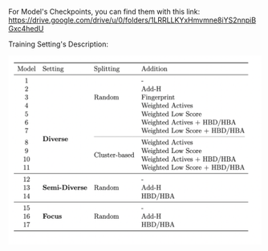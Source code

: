 For Model's Checkpoints, you can find them with this link: https://drive.google.com/drive/u/0/folders/1LRRLLKYxHmvmne8iYS2nnpiBGxc4hedU

Training Setting's Description: 

<p align="center">
  <img src="../../images/Model_description.png" alt="Alt text" width="700">
</p>
